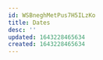 ```yaml
---
id: WSBneghMetPus7H5ILzKo
title: Dates
desc: ''
updated: 1643228465634
created: 1643228465634
---
```


